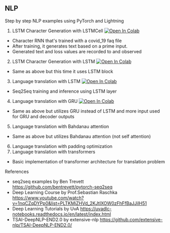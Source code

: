 ## NLP
Step by step NLP examples using PyTorch and Lightning
1. LSTM Character Generation with LSTMCell [![Open In Colab](https://colab.research.google.com/assets/colab-badge.svg)](https://colab.research.google.com/github/aliakyurek/nlp/blob/main/LSTM_Character_Generation_with_LSTMCell.ipynb) 
  * Character RNN that's trained with a covid_19 faq file
  * After training, it generates text based on a prime input.
  * Generated text and loss values are recorded to and observed
2. LSTM Character Generation with LSTM [![Open In Colab](https://colab.research.google.com/assets/colab-badge.svg)](https://colab.research.google.com/github/aliakyurek/nlp/blob/main/LSTM_Character_Generation_with_LSTM.ipynb) 
  * Same as above but this time it uses LSTM block
3. Language translation with LSTM [![Open In Colab](https://colab.research.google.com/assets/colab-badge.svg)](https://colab.research.google.com/github/aliakyurek/nlp/blob/main/Language_translation_with_LSTM.ipynb) 
  * Seq2Seq training and inference using LSTM layer
4. Language translation with GRU [![Open In Colab](https://colab.research.google.com/assets/colab-badge.svg)](https://colab.research.google.com/github/aliakyurek/nlp/blob/main/Language_translation_with_GRU.ipynb) 
  * Same as above but utilizes GRU instead of LSTM and more input used for GRU and decoder outputs
5. Language translation with Bahdanau attention
  * Same as above but utilizes Bahdanau attention (not self attention) 
6. Language translation with padding optimization
7. Language translation with transformers
  * Basic implementation of transformer architecture for translation problem
    
References
* seq2seq examples by Ben Trevett https://github.com/bentrevett/pytorch-seq2seq
* Deep Learning Course by Prof.Sebastian Raschka https://www.youtube.com/watch?v=1nqCZqDYPp0&list=PLTKMiZHVd_2KJtIXOW0zFhFfBaJJilH51
* Deep Learning Tutorials by UvA https://uvadlc-notebooks.readthedocs.io/en/latest/index.html 
* TSAI-DeepNLP-END2.0 by extensive-nlp https://github.com/extensive-nlp/TSAI-DeepNLP-END2.0/

    
